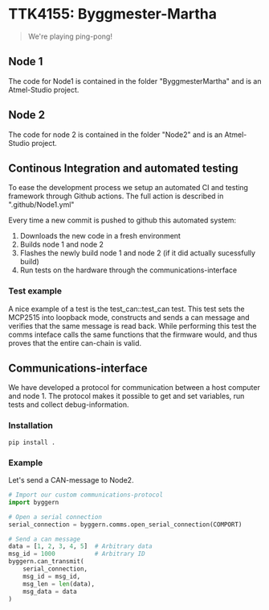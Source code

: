# TTK4155: Byggmester-Martha
> We're playing ping-pong!

## Node 1
The code for Node1 is contained in the folder "ByggmesterMartha" and is an Atmel-Studio project.

## Node 2
The code for node 2 is contained in the folder "Node2" and is an Atmel-Studio project.

## Continous Integration and automated testing
To ease the development process we setup an automated CI and testing framework through Github actions. The full action is described in ".github/Node1.yml"

Every time a new commit is pushed to github this automated system:
1. Downloads the new code in a fresh environment
2. Builds node 1 and node 2
3. Flashes the newly build node 1 and node 2 (if it did actually sucessfully build)
4. Run tests on the hardware through the communications-interface

### Test example
A nice example of a test is the test_can::test_can test. This test sets the MCP2515 into loopback mode, constructs and sends a can message and verifies that the same message is read back. While performing this test the comms inteface calls the same functions that the firmware would, and thus proves that the entire can-chain is valid.

## Communications-interface
We have developed a protocol for communication between a host computer and node 1. The protocol makes it possible to get and set variables, run tests and collect debug-information.

### Installation
```
pip install .
```
### Example
Let's send a CAN-message to Node2.
```python
# Import our custom communications-protocol
import byggern

# Open a serial connection
serial_connection = byggern.comms.open_serial_connection(COMPORT)

# Send a can message
data = [1, 2, 3, 4, 5]  # Arbitrary data
msg_id = 1000           # Arbitrary ID
byggern.can_transmit(
    serial_connection,
    msg_id = msg_id,
    msg_len = len(data),
    msg_data = data
)
```
